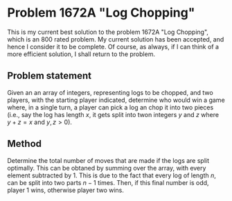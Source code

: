 # Problem 1672A "Log Chopping"
This is my current best solution to the problem 1672A "Log Chopping", which is an 800 rated problem. My current solution has been accepted, and hence I consider it to be complete. Of course, as always, if I can think of a more efficient solution, I shall return to the problem. 

## Problem statement
Given an an array of integers, representing logs to be chopped, and two players, with the starting player indicated, determine who would win a game where, in a single turn, a player can pick a log an chop it into two pieces (i.e., say the log has length $x$, it gets split into twon integers $y$ and $z$ where $y + z = x$ and $y, z > 0$).

## Method
Determine the total number of moves that are made if the logs are split optimally. This can be obtaned by summing over the array, with every element subtracted by 1. This is due to the fact that every log of length $n$, can be split into two parts $n - 1$ times. Then, if this final number is odd, player 1 wins, otherwise player two wins.